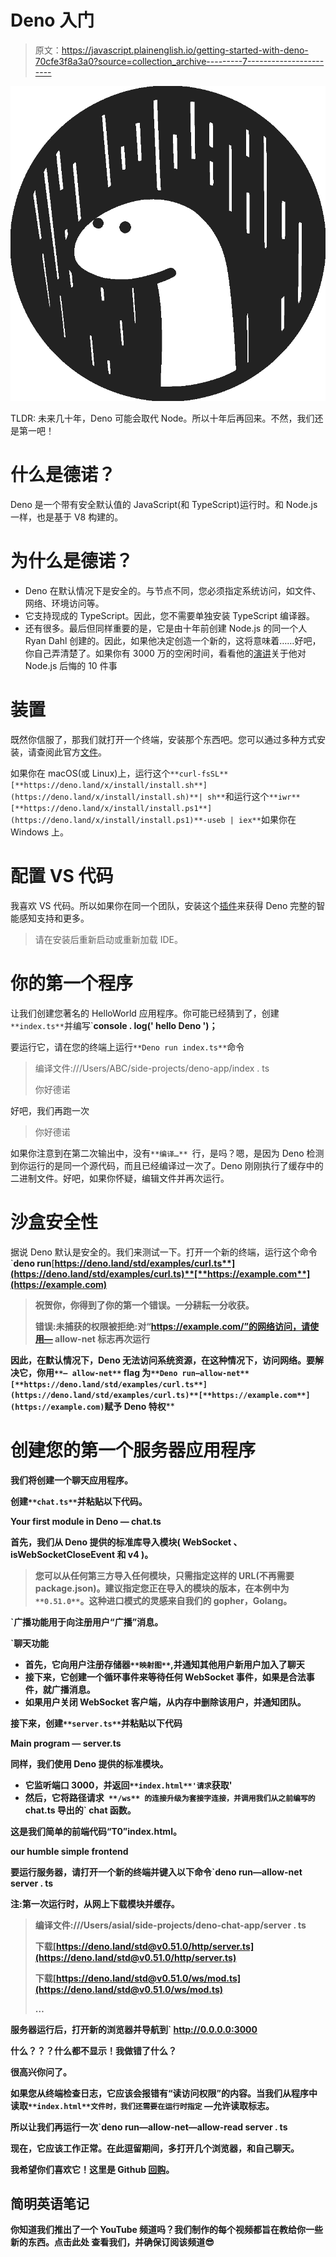 # Deno 入门

> 原文：<https://javascript.plainenglish.io/getting-started-with-deno-70cfe3f8a3a0?source=collection_archive---------7----------------------->

![](img/2475da820e0d66605582f1b6a0e62eff.png)

TLDR: 未来几十年，Deno 可能会取代 Node。所以十年后再回来。不然，我们还是第一吧！

# 什么是德诺？

Deno 是一个带有安全默认值的 JavaScript(和 TypeScript)运行时。和 Node.js 一样，也是基于 V8 构建的。

# 为什么是德诺？

*   Deno 在默认情况下是安全的。与节点不同，您必须指定系统访问，如文件、网络、环境访问等。
*   它支持现成的 TypeScript。因此，您不需要单独安装 TypeScript 编译器。
*   还有很多。最后但同样重要的是，它是由十年前创建 Node.js 的同一个人 Ryan Dahl 创建的。因此，如果他决定创造一个新的，这将意味着……好吧，你自己弄清楚了。如果你有 3000 万的空闲时间，看看他的[演讲](https://www.youtube.com/watch?v=M3BM9TB-8yA)关于他对 Node.js 后悔的 10 件事

# 装置

既然你信服了，那我们就打开一个终端，安装那个东西吧。您可以通过多种方式安装，请查阅此官方[文件](https://deno.land/manual/getting_started/installation)。

如果你在 macOS(或 Linux)上，运行这个`**curl-fsSL**[**https://deno.land/x/install/install.sh**](https://deno.land/x/install/install.sh)**| sh**`和运行这个`**iwr**[**https://deno.land/x/install/install.ps1**](https://deno.land/x/install/install.ps1)**-useb | iex**`如果你在 Windows 上。

# 配置 VS 代码

我喜欢 VS 代码。所以如果你在同一个团队，安装这个[插件](https://marketplace.visualstudio.com/items?itemName=axetroy.vscode-deno)来获得 Deno 完整的智能感知支持和更多。

> 请在安装后重新启动或重新加载 IDE。

# 你的第一个程序

让我们创建您著名的 HelloWorld 应用程序。你可能已经猜到了，创建` **index.ts** `并编写`**console . log(' hello Deno ')；**

要运行它，请在您的终端上运行` **Deno run index.ts** `命令

> 编译文件:///Users/ABC/side-projects/deno-app/index . ts
> 
> 你好德诺

好吧，我们再跑一次

> 你好德诺

如果你注意到在第二次输出中，没有`**编译…** `行，是吗？嗯，是因为 Deno 检测到你运行的是同一个源代码，而且已经编译过一次了。Deno 刚刚执行了缓存中的二进制文件。好吧，如果你怀疑，编辑文件并再次运行。

# 沙盒安全性

据说 Deno 默认是安全的。我们来测试一下。打开一个新的终端，运行这个命令`**deno run**[**https://deno.land/std/examples/curl.ts**](https://deno.land/std/examples/curl.ts)**[**https://example.com**](https://example.com)**

> **祝贺你，你得到了你的第一个错误。一分耕耘一分收获。**
> 
> **错误:未捕获的权限被拒绝:对“https://example.com/”的网络访问，请使用— allow-net 标志再次运行**

**因此，在默认情况下，Deno 无法访问系统资源，在这种情况下，访问网络。要解决它，你用` **— allow-net** ` flag 为`**Deno run—allow-net**[**https://deno.land/std/examples/curl.ts**](https://deno.land/std/examples/curl.ts)**[**https://example.com**](https://example.com)`赋予 Deno 特权****

# ****创建您的第一个服务器应用程序****

****我们将创建一个聊天应用程序。****

****创建` **chat.ts** `并粘贴以下代码。****

****Your first module in Deno — chat.ts****

****首先，我们从 Deno 提供的标准库导入模块( **WebSocket** 、 **isWebSocketCloseEvent** 和 **v4** )。****

> ****您可以从任何第三方导入任何模块，只需指定这样的 URL(不再需要 package.json)。建议指定您正在导入的模块的版本，在本例中为` **0.51.0** `。这种进口模式的灵感来自我们的 gopher，Golang。****

****`**广播**功能用于向注册用户“广播”消息。****

****`**聊天**功能****

*   ****首先，它向用户注册存储器`**映射图**`,并通知其他用户新用户加入了聊天****
*   ****接下来，它创建一个循环事件来等待任何 WebSocket 事件，如果是合法事件，就广播消息。****
*   ****如果用户关闭 WebSocket 客户端，从内存中删除该用户，并通知团队。****

****接下来，创建` **server.ts** `并粘贴以下代码****

****Main program — server.ts****

****同样，我们使用 Deno 提供的标准模块。****

*   ****它监听端口 3000，并返回`**index.html**'请求`**获取**'****
*   ****然后，它将路径请求` **/ws** 的连接升级为套接字连接，并调用我们从之前编写的` **chat.ts** 导出的` **chat** 函数。****

****这是我们简单的前端代码“T0”index.html。****

****our humble simple frontend****

****要运行服务器，请打开一个新的终端并键入以下命令`**deno run—allow-net server . ts******

******注**:第一次运行时，从网上下载模块并缓存。****

> ****编译文件:///Users/asial/side-projects/deno-chat-app/server . ts****
> 
> ****下载[https://deno.land/std@v0.51.0/http/server.ts](https://deno.land/std@v0.51.0/http/server.ts)****
> 
> ****下载[https://deno.land/std@v0.51.0/ws/mod.ts](https://deno.land/std@v0.51.0/ws/mod.ts)****
> 
> ****…****

****服务器运行后，打开新的浏览器并导航到` **http://0.0.0.0:3000******

****什么？？？什么都不显示！我做错了什么？****

****很高兴你问了。****

****如果您从终端检查日志，它应该会报错有“**读访问权限**”的内容。当我们从程序中读取`**index.html**文件时，我们还需要在运行时指定` **—允许读取**标志。****

****所以让我们再运行一次`**deno run—allow-net—allow-read server . ts******

****现在，它应该工作正常。在此逗留期间，多打开几个浏览器，和自己聊天。****

****我希望你们喜欢它！这里是 Github [回购](https://github.com/yong-asial/deno-chat-app)。****

## ****简明英语笔记****

****你知道我们推出了一个 YouTube 频道吗？我们制作的每个视频都旨在教给你一些新的东西。点击此处 查看我们，并确保订阅该频道😎****